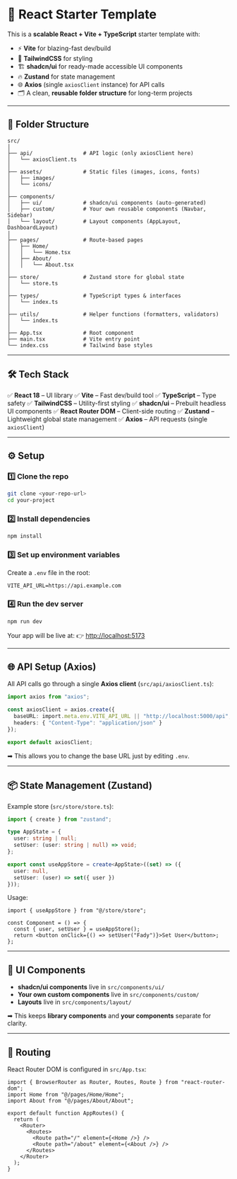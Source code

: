 # 🚀 React Starter Template

This is a **scalable React + Vite + TypeScript** starter template with:

* ⚡ **Vite** for blazing-fast dev/build
* 🎨 **TailwindCSS** for styling
* 🏗 **shadcn/ui** for ready-made accessible UI components
* 🔥 **Zustand** for state management
* 🌐 **Axios** (single `axiosClient` instance) for API calls
* 🗂 A clean, **reusable folder structure** for long-term projects

---

## 📂 Folder Structure

```
src/
│
├── api/                # API logic (only axiosClient here)
│   └── axiosClient.ts
│
├── assets/             # Static files (images, icons, fonts)
│   ├── images/
│   └── icons/
│
├── components/         
│   ├── ui/             # shadcn/ui components (auto-generated)
│   ├── custom/         # Your own reusable components (Navbar, Sidebar)
│   └── layout/         # Layout components (AppLayout, DashboardLayout)
│
├── pages/              # Route-based pages
│   ├── Home/
│   │   └── Home.tsx
│   ├── About/
│   │   └── About.tsx
│
├── store/              # Zustand store for global state
│   └── store.ts
│
├── types/              # TypeScript types & interfaces
│   └── index.ts
│
├── utils/              # Helper functions (formatters, validators)
│   └── index.ts
│
├── App.tsx             # Root component
├── main.tsx            # Vite entry point
└── index.css           # Tailwind base styles
```

---

## 🛠 Tech Stack

✅ **React 18** – UI library
✅ **Vite** – Fast dev/build tool
✅ **TypeScript** – Type safety
✅ **TailwindCSS** – Utility-first styling
✅ **shadcn/ui** – Prebuilt headless UI components
✅ **React Router DOM** – Client-side routing
✅ **Zustand** – Lightweight global state management
✅ **Axios** – API requests (single `axiosClient`)

---

## ⚙️ Setup

### 1️⃣ **Clone the repo**

```bash
git clone <your-repo-url>
cd your-project
```

### 2️⃣ **Install dependencies**

```bash
npm install
```

### 3️⃣ **Set up environment variables**

Create a `.env` file in the root:

```
VITE_API_URL=https://api.example.com
```

### 4️⃣ **Run the dev server**

```bash
npm run dev
```

Your app will be live at:
👉 [http://localhost:5173](http://localhost:5173)

---

## 🌐 API Setup (Axios)

All API calls go through a single **Axios client** (`src/api/axiosClient.ts`):

```ts
import axios from "axios";

const axiosClient = axios.create({
  baseURL: import.meta.env.VITE_API_URL || "http://localhost:5000/api",
  headers: { "Content-Type": "application/json" }
});

export default axiosClient;
```

➡ This allows you to change the base URL just by editing `.env`.

---

## 📦 State Management (Zustand)

Example store (`src/store/store.ts`):

```ts
import { create } from "zustand";

type AppState = {
  user: string | null;
  setUser: (user: string | null) => void;
};

export const useAppStore = create<AppState>((set) => ({
  user: null,
  setUser: (user) => set({ user })
}));
```

Usage:

```tsx
import { useAppStore } from "@/store/store";

const Component = () => {
  const { user, setUser } = useAppStore();
  return <button onClick={() => setUser("Fady")}>Set User</button>;
};
```

---

## 🎨 UI Components

* **shadcn/ui components** live in `src/components/ui/`
* **Your own custom components** live in `src/components/custom/`
* **Layouts** live in `src/components/layout/`

➡ This keeps **library components** and **your components** separate for clarity.

---

## 📜 Routing

React Router DOM is configured in `src/App.tsx`:

```tsx
import { BrowserRouter as Router, Routes, Route } from "react-router-dom";
import Home from "@/pages/Home/Home";
import About from "@/pages/About/About";

export default function AppRoutes() {
  return (
    <Router>
      <Routes>
        <Route path="/" element={<Home />} />
        <Route path="/about" element={<About />} />
      </Routes>
    </Router>
  );
}
```



